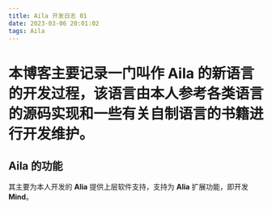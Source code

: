 ```yaml
---
title: Aila 开发日志 01
date: 2023-03-06 20:01:02
tags: Aila
---
```


# 本博客主要记录一门叫作 Aila 的新语言的开发过程，该语言由本人参考各类语言的源码实现和一些有关自制语言的书籍进行开发维护。

## Aila 的功能

其主要为本人开发的 **Alia** 提供上层软件支持，支持为 **Alia** 扩展功能，即开发 **Mind**。

